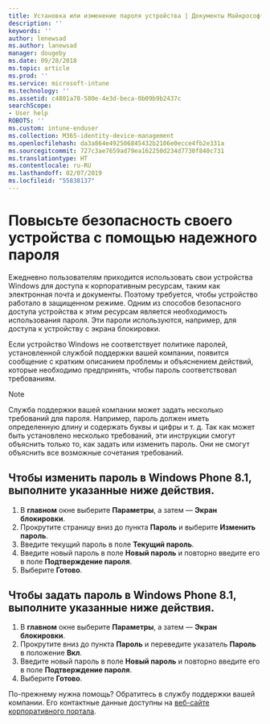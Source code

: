 ```yaml
---
title: Установка или изменение пароля устройства | Документы Майкрософт
description: ''
keywords: ''
author: lenewsad
ms.author: lanewsad
manager: dougeby
ms.date: 09/28/2018
ms.topic: article
ms.prod: ''
ms.service: microsoft-intune
ms.technology: ''
ms.assetid: c4801a78-580e-4e3d-beca-0b09b9b2437c
searchScope:
- User help
ROBOTS: ''
ms.custom: intune-enduser
ms.collection: M365-identity-device-management
ms.openlocfilehash: da3a864e492506845432b2106e0ecce4fb2e331a
ms.sourcegitcommit: 727c3ae7659ad79ea162250d234d7730f840c731
ms.translationtype: HT
ms.contentlocale: ru-RU
ms.lasthandoff: 02/07/2019
ms.locfileid: "55838137"
---
```

# <a name="make-your-device-safer-with-the-right-password"></a>Повысьте безопасность своего устройства с помощью надежного пароля

Ежедневно пользователям приходится использовать свои устройства Windows для доступа к корпоративным ресурсам, таким как электронная почта и документы. Поэтому требуется, чтобы устройство работало в защищенном режиме. Одним из способов безопасного доступа устройства к этим ресурсам является необходимость использования пароля. Эти пароли используются, например, для доступа к устройству с экрана блокировки.

Если устройство Windows не соответствует политике паролей, установленной службой поддержки вашей компании, появится сообщение с кратким описанием проблемы и объяснением действий, которые необходимо предпринять, чтобы пароль соответствовал требованиям.

> [!Note]
> Служба поддержки вашей компании может задать несколько требований для пароля. Например, пароль должен иметь определенную длину и содержать буквы и цифры и т. д. Так как может быть установлено несколько требований, эти инструкции смогут объяснить только то, как задать или изменить пароль. Они не смогут объяснить все возможные сочетания требований.

## <a name="to-change-your-password-on-windows-phone-81"></a>Чтобы изменить пароль в Windows Phone 8.1, выполните указанные ниже действия.

1. В **главном** окне выберите **Параметры**, а затем — **Экран блокировки**.
2. Прокрутите страницу вниз до пункта **Пароль** и выберите **Изменить пароль**.
3. Введите текущий пароль в поле **Текущий пароль**.
4. Введите новый пароль в поле **Новый пароль** и повторно введите его в поле **Подтверждение пароля**.
4. Выберите **Готово**.

## <a name="to-set-your-password-on-windows-phone-81"></a>Чтобы задать пароль в Windows Phone 8.1, выполните указанные ниже действия.

1. В **главном** окне выберите **Параметры**, а затем — **Экран блокировки**.
2. Прокрутите вниз до пункта **Пароль** и переведите указатель **Пароль** в положение **Вкл**.
3. Введите новый пароль в поле **Новый пароль** и повторно введите его в поле **Подтверждение пароля**.
4. Выберите **Готово**.

По-прежнему нужна помощь? Обратитесь в службу поддержки вашей компании. Его контактные данные доступны на [веб-сайте корпоративного портала](https://go.microsoft.com/fwlink/?linkid=2010980).

